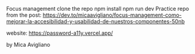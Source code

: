 Focus management
clone the repo
npm install
npm run dev
Practice repo from the post: https://dev.to/micaavigliano/focus-management-como-mejorar-la-accesibilidad-y-usabilidad-de-nuestros-componentes-50nb

website: https://password-a11y.vercel.app/

by Mica Avigliano
